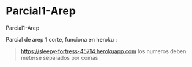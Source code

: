 # Parcial1-Arep
Parcial1-Arep

Parcial de arep 1 corte, funciona en heroku :
> https://sleepy-fortress-45714.herokuapp.com
los numeros deben meterse separados por comas

